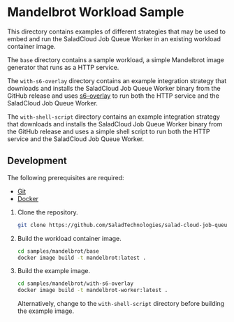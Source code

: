 # Mandelbrot Workload Sample

This directory contains examples of different strategies that may be used to embed and run the SaladCloud Job Queue Worker in an existing workload container image.

The `base` directory contains a sample workload, a simple Mandelbrot image generator that runs as a HTTP service.

The `with-s6-overlay` directory contains an example integration strategy that downloads and installs the SaladCloud Job Queue Worker binary from the GitHub release and uses [s6-overlay](https://github.com/just-containers/s6-overlay) to run both the HTTP service and the SaladCloud Job Queue Worker.

The `with-shell-script` directory contains an example integration strategy that downloads and installs the SaladCloud Job Queue Worker binary from the GitHub release and uses a simple shell script to run both the HTTP service and the SaladCloud Job Queue Worker.

## Development

The following prerequisites are required:

- [Git](https://git-scm.com/downloads)
- [Docker](https://www.docker.com/get-started/)

1. Clone the repository.

   ```sh
   git clone https://github.com/SaladTechnologies/salad-cloud-job-queue-worker.git
   ```

2. Build the workload container image.

   ```sh
   cd samples/mandelbrot/base
   docker image build -t mandelbrot:latest .
   ```

3. Build the example image.

   ```sh
   cd samples/mandelbrot/with-s6-overlay
   docker image build -t mandelbrot-worker:latest .
   ```

   Alternatively, change to the `with-shell-script` directory before building the example image.

